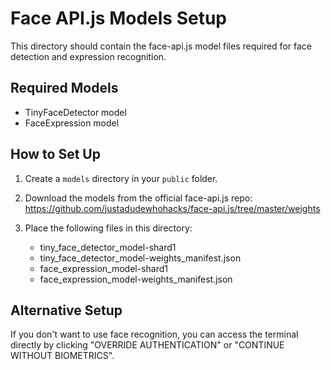 # Face API.js Models Setup

This directory should contain the face-api.js model files required for face detection and expression recognition.

## Required Models
- TinyFaceDetector model
- FaceExpression model

## How to Set Up

1. Create a `models` directory in your `public` folder.

2. Download the models from the official face-api.js repo:
   https://github.com/justadudewhohacks/face-api.js/tree/master/weights

3. Place the following files in this directory:
   - tiny_face_detector_model-shard1
   - tiny_face_detector_model-weights_manifest.json
   - face_expression_model-shard1
   - face_expression_model-weights_manifest.json

## Alternative Setup

If you don't want to use face recognition, you can access the terminal directly
by clicking "OVERRIDE AUTHENTICATION" or "CONTINUE WITHOUT BIOMETRICS". 